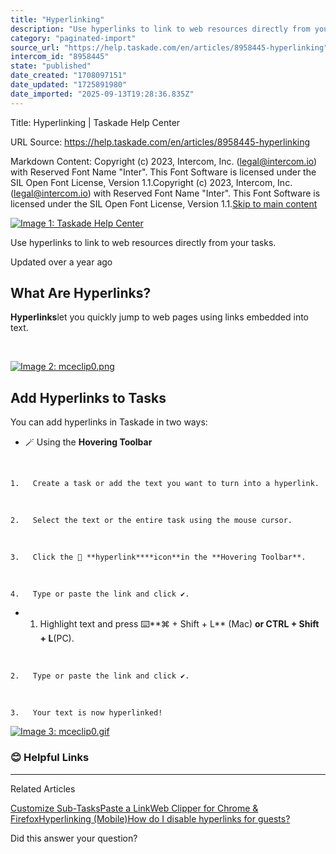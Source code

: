 ```yaml
---
title: "Hyperlinking"
description: "Use hyperlinks to link to web resources directly from your tasks."
category: "paginated-import"
source_url: "https://help.taskade.com/en/articles/8958445-hyperlinking"
intercom_id: "8958445"
state: "published"
date_created: "1708097151"
date_updated: "1725891980"
date_imported: "2025-09-13T19:28:36.835Z"
---
```


Title: Hyperlinking | Taskade Help Center

URL Source: https://help.taskade.com/en/articles/8958445-hyperlinking

Markdown Content:
Copyright (c) 2023, Intercom, Inc. (legal@intercom.io) with Reserved Font Name "Inter". This Font Software is licensed under the SIL Open Font License, Version 1.1.Copyright (c) 2023, Intercom, Inc. (legal@intercom.io) with Reserved Font Name "Inter". This Font Software is licensed under the SIL Open Font License, Version 1.1.[Skip to main content](https://help.taskade.com/en/articles/8958445-hyperlinking#main-content)

[![Image 1: Taskade Help Center](https://downloads.intercomcdn.com/i/o/490280/d14603621e78c833c2d0e66f/2d1230f35f3009fff25b2989e93312a5.png)](https://help.taskade.com/en/)

Use hyperlinks to link to web resources directly from your tasks.

Updated over a year ago

**What Are Hyperlinks?**
------------------------

**Hyperlinks**let you quickly jump to web pages using links embedded into text.

​

[![Image 2: mceclip0.png](https://taskade.intercom-attachments-7.com/i/o/965374242/1796c3ebe036c31690ff8473/360085357734?expires=1757793600&signature=f56b14a097b03f4dfd638905d27cbb2b55f2957b40a60565b4faab69b39b6a00&req=fSYiFc56n4VdFb4f3HP0gBm2ex8SNKNAX6kNbTv9sVfbR4%2FkjZpOFQ1eVCl3%0AnFCQWdqvO%2FEVh84V7A%3D%3D%0A)](https://taskade.intercom-attachments-7.com/i/o/965374242/1796c3ebe036c31690ff8473/360085357734?expires=1757793600&signature=f56b14a097b03f4dfd638905d27cbb2b55f2957b40a60565b4faab69b39b6a00&req=fSYiFc56n4VdFb4f3HP0gBm2ex8SNKNAX6kNbTv9sVfbR4%2FkjZpOFQ1eVCl3%0AnFCQWdqvO%2FEVh84V7A%3D%3D%0A)

Add Hyperlinks to Tasks
-----------------------

You can add hyperlinks in Taskade in two ways:

*   🪄 Using the **Hovering Toolbar**

​

    1.   Create a task or add the text you want to turn into a hyperlink.

​

    2.   Select the text or the entire task using the mouse cursor.

​

    3.   Click the 🔗 **hyperlink****icon**in the **Hovering Toolbar**.

​

    4.   Type or paste the link and click ✔️.

*   
    1.   Highlight text and press ⌨️**⌘ + Shift + L** (Mac) **or CTRL + Shift + L**(PC).

​

    2.   Type or paste the link and click ✔️.

​

    3.   Your text is now hyperlinked!

[![Image 3: mceclip0.gif](https://taskade.intercom-attachments-7.com/i/o/965374244/97dea718ad5fc0d9ac92a4be/4954577264659?expires=1757793600&signature=5ff719ad610f600ff09f804c10b5aabc05f094942c691064961583f4c317a60a&req=fSYiFc56n4VbFb4f3HP0gND80%2BFhHzbsOabJoIWUbvh6hE2vhpnktRsF%2Fqu7%0AyYujnmP8vzqqhNyr7g%3D%3D%0A)](https://taskade.intercom-attachments-7.com/i/o/965374244/97dea718ad5fc0d9ac92a4be/4954577264659?expires=1757793600&signature=5ff719ad610f600ff09f804c10b5aabc05f094942c691064961583f4c317a60a&req=fSYiFc56n4VbFb4f3HP0gND80%2BFhHzbsOabJoIWUbvh6hE2vhpnktRsF%2Fqu7%0AyYujnmP8vzqqhNyr7g%3D%3D%0A)

### **😊 Helpful Links**

* * *

Related Articles

[Customize Sub-Tasks](https://help.taskade.com/en/articles/8958413-customize-sub-tasks)[Paste a Link](https://help.taskade.com/en/articles/8958516-paste-a-link)[Web Clipper for Chrome & Firefox](https://help.taskade.com/en/articles/8958548-web-clipper-for-chrome-firefox)[Hyperlinking (Mobile)](https://help.taskade.com/en/articles/8958580-hyperlinking-mobile)[How do I disable hyperlinks for guests?](https://help.taskade.com/en/articles/8958664-how-do-i-disable-hyperlinks-for-guests)

Did this answer your question?
